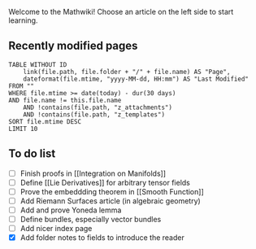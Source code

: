 Welcome to the Mathwiki! Choose an article on the left side to start learning.
## Recently modified pages
```dataview
TABLE WITHOUT ID
	link(file.path, file.folder + "/" + file.name) AS "Page",
	dateformat(file.mtime, "yyyy-MM-dd, HH:mm") AS "Last Modified"
FROM ""
WHERE file.mtime >= date(today) - dur(30 days)
AND file.name != this.file.name
	AND !contains(file.path, "z_attachments")
	AND !contains(file.path, "z_templates")
SORT file.mtime DESC
LIMIT 10
```

## To do list
 - [ ] Finish proofs in [[Integration on Manifolds]]
 - [ ] Define [[Lie Derivatives]] for arbitrary tensor fields
 - [ ] Prove the embeddding theorem in [[Smooth Function]]
 - [ ] Add Riemann Surfaces article (in algebraic geometry)
 - [ ] Add and prove Yoneda lemma
 - [ ] Define bundles, especially vector bundles
 - [ ] Add nicer index page
 - [x] Add folder notes to fields to introduce the reader